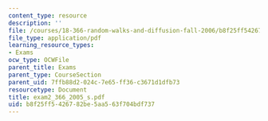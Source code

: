 ```yaml
---
content_type: resource
description: ''
file: /courses/18-366-random-walks-and-diffusion-fall-2006/b8f25ff5426782be5aa563f704bdf737_exam2_366_2005_s.pdf
file_type: application/pdf
learning_resource_types:
- Exams
ocw_type: OCWFile
parent_title: Exams
parent_type: CourseSection
parent_uid: 7ffb88d2-024c-7e65-ff36-c3671d1dfb73
resourcetype: Document
title: exam2_366_2005_s.pdf
uid: b8f25ff5-4267-82be-5aa5-63f704bdf737
---
```

